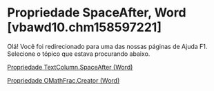 
# Propriedade SpaceAfter, Word [vbawd10.chm158597221]

Olá! Você foi redirecionado para uma das nossas páginas de Ajuda F1. Selecione o tópico que estava procurando abaixo.

[Propriedade TextColumn.SpaceAfter (Word)](http://msdn.microsoft.com/library/95b77d91-e13a-c6d3-f8c3-069c81b39cb1%28Office.15%29.aspx)

[Propriedade OMathFrac.Creator (Word)](http://msdn.microsoft.com/library/ed064a2e-53ad-0127-db03-f58546156924%28Office.15%29.aspx)

